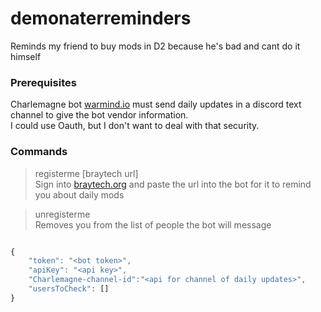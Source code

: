 # demonaterreminders
Reminds my friend to buy mods in D2 because he's bad and cant do it himself


### Prerequisites

Charlemagne bot [warmind.io](https://warmind.io/) must send daily updates in a discord text channel to give the bot vendor information.<br>
I could use Oauth, but I don't want to deal with that security.

### Commands

>registerme [braytech url]<br>
Sign into [braytech.org](https://braytech.org) and paste the url into the bot for it to remind you about daily mods<br>

>unregisterme <br>
Removes you from the list of people the bot will message


```javascript

{
    "token": "<bot token>",
    "apiKey": "<api key>",
    "Charlemagne-channel-id":"<api for channel of daily updates>",
    "usersToCheck": []
}

```
